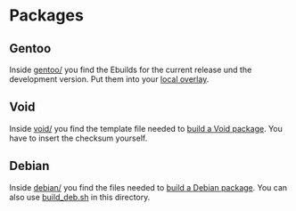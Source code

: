 # Packages

## Gentoo
Inside [gentoo/](https://github.com/tastytea/seriespl/tree/master/packages/gentoo/) you find the Ebuilds for the current release und the development version. Put them into your [local overlay](https://wiki.gentoo.org/wiki/Custom_repository).

## Void
Inside [void/](https://github.com/tastytea/seriespl/tree/master/packages/void/) you find the template file needed to [build a Void package](https://github.com/voidlinux/void-packages/blob/master/CONTRIBUTING.md). You have to insert the checksum yourself.

## Debian
Inside [debian/](https://github.com/tastytea/seriespl/tree/master/packages/debian/) you find the files needed to [build a Debian package](https://wiki.debian.org/Packaging/Intro?action=show&redirect=IntroDebianPackaging).
You can also use [build_deb.sh](https://github.com/tastytea/seriespl/blob/master/packages/build_deb.sh) in this directory.
